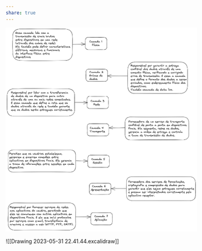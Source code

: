 ```yaml
---
share: true
---
```


![camadas](./imagens/CamadasOSIdet.png)


![[Drawing 2023-05-31 22.41.44.excalidraw]]